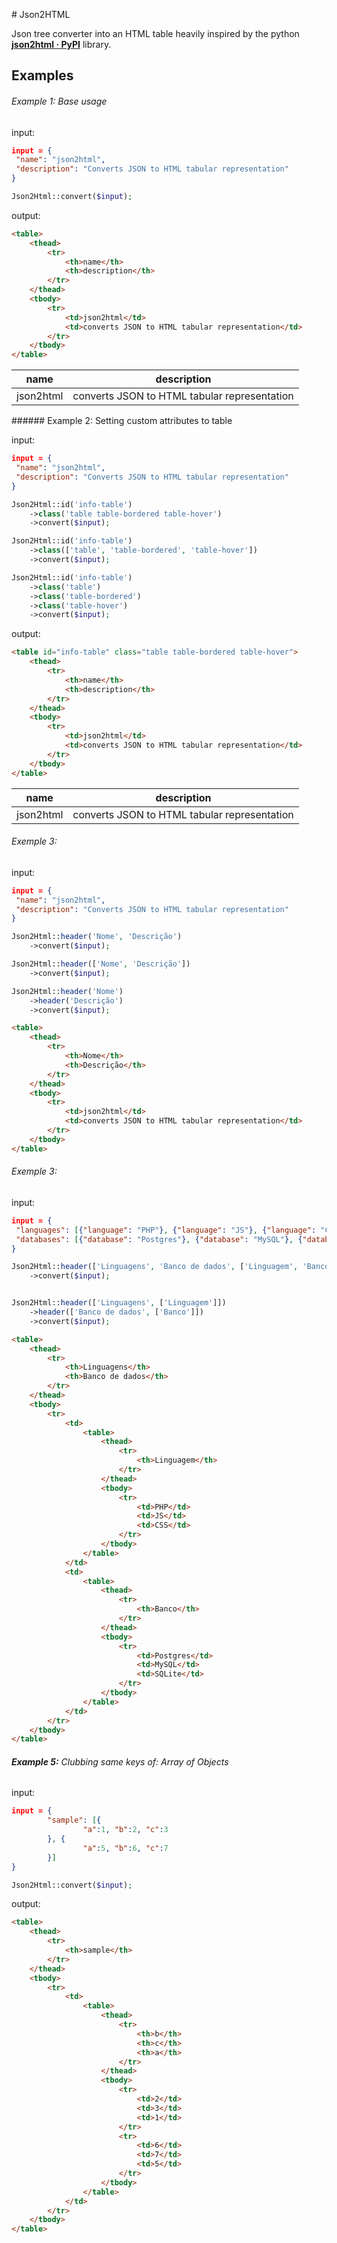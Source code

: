 # Json2HTML

Json tree converter into an HTML table heavily inspired by the python **[json2html · PyPI](https://pypi.org/project/json2html)** library.

## Examples

###### Example 1: Base usage

input:

```json
input = {
 "name": "json2html",
 "description": "Converts JSON to HTML tabular representation"
}
```

```php
Json2Html::convert($input);
```

output:

```html
<table>
    <thead>
        <tr>
            <th>name</th>
            <th>description</th>
        </tr>
    </thead>
    <tbody>
        <tr>
            <td>json2html</td>
            <td>converts JSON to HTML tabular representation</td>
        </tr>
    </tbody>
</table>
```

<table><thead><tr><th>name</th><th>description</th></tr></thead><tbody><tr><td>json2html</td><td>converts JSON to HTML tabular representation</td></tr></tbody></table>

###### Example 2: Setting custom attributes to table

input:

```json
input = {
 "name": "json2html",
 "description": "Converts JSON to HTML tabular representation"
}
```

```php
Json2Html::id('info-table')
    ->class('table table-bordered table-hover')
    ->convert($input);

Json2Html::id('info-table')
    ->class(['table', 'table-bordered', 'table-hover'])
    ->convert($input);

Json2Html::id('info-table')
    ->class('table')
    ->class('table-bordered')
    ->class('table-hover')
    ->convert($input);
```

output:

```html
<table id="info-table" class="table table-bordered table-hover">
    <thead>
        <tr>
            <th>name</th>
            <th>description</th>
        </tr>
    </thead>
    <tbody>
        <tr>
            <td>json2html</td>
            <td>converts JSON to HTML tabular representation</td>
        </tr>
    </tbody>
</table>
```

<table id="info-table" class="table table-bordered table-hover"><thead><tr><th>name</th><th>description</th></tr></thead><tbody><tr><td>json2html</td><td>converts JSON to HTML tabular representation</td></tr></tbody></table>

###### Exemple 3:

input:

```json
input = {
 "name": "json2html",
 "description": "Converts JSON to HTML tabular representation"
}
```

```php
Json2Html::header('Nome', 'Descrição')
    ->convert($input);

Json2Html::header(['Nome', 'Descrição'])
    ->convert($input);

Json2Html::header('Nome')
    ->header('Descrição')
    ->convert($input);
```
```html
<table>
    <thead>
        <tr>
            <th>Nome</th>
            <th>Descrição</th>
        </tr>
    </thead>
    <tbody>
        <tr>
            <td>json2html</td>
            <td>converts JSON to HTML tabular representation</td>
        </tr>
    </tbody>
</table>
```


###### Exemple 3:

input:

```json
input = {
 "languages": [{"language": "PHP"}, {"language": "JS"}, {"language": "CSS"}],
 "databases": [{"database": "Postgres"}, {"database": "MySQL"}, {"database": "SQLite"}]
}
```

```php
Json2Html::header(['Linguagens', 'Banco de dados', ['Linguagem', 'Banco']])
    ->convert($input);


Json2Html::header(['Linguagens', ['Linguagem']])
    ->header(['Banco de dados', ['Banco']])
    ->convert($input);
```
```html
<table>
    <thead>
        <tr>
            <th>Linguagens</th>
            <th>Banco de dados</th>
        </tr>
    </thead>
    <tbody>
        <tr>
            <td>
                <table>
                    <thead>
                        <tr>
                            <th>Linguagem</th>
                        </tr>
                    </thead>
                    <tbody>
                        <tr>
                            <td>PHP</td>
                            <td>JS</td>
                            <td>CSS</td>
                        </tr>
                    </tbody>
                </table>
            </td>
            <td>
                <table>
                    <thead>
                        <tr>
                            <th>Banco</th>
                        </tr>
                    </thead>
                    <tbody>
                        <tr>
                            <td>Postgres</td>
                            <td>MySQL</td>
                            <td>SQLite</td>
                        </tr>
                    </tbody>
                </table>
            </td>
        </tr>
    </tbody>
</table>
```



###### **Example 5:** Clubbing same keys of: Array of Objects

input:

```json
input = {
        "sample": [{
                "a":1, "b":2, "c":3
        }, {
                "a":5, "b":6, "c":7
        }]
}
```

```php
Json2Html::convert($input);
```

output:

```html
<table>
    <thead>
        <tr>
            <th>sample</th>
        </tr>
    </thead>
    <tbody>
        <tr>
            <td>
                <table>
                    <thead>
                        <tr>
                            <th>b</th>
                            <th>c</th>
                            <th>a</th>
                        </tr>
                    </thead>
                    <tbody>
                        <tr>
                            <td>2</td>
                            <td>3</td>
                            <td>1</td>
                        </tr>
                        <tr>
                            <td>6</td>
                            <td>7</td>
                            <td>5</td>
                        </tr>
                    </tbody>
                </table>
            </td>
        </tr>
    </tbody>
</table>
```
